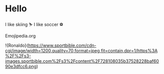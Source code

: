 # Hello 

I like skiing ⛷️
I like soccer ⚽

Emojipedia.org

!{Ronaldo}(https://www.sportbible.com/cdn-cgi/image/width=1200,quality=70,format=jpeg,fit=contain,dpr=1/https%3A%2F%2Fs3-images.sportbible.com%2Fs3%2Fcontent%2F728108035b37528228baf6090e3dfcc6.png)
